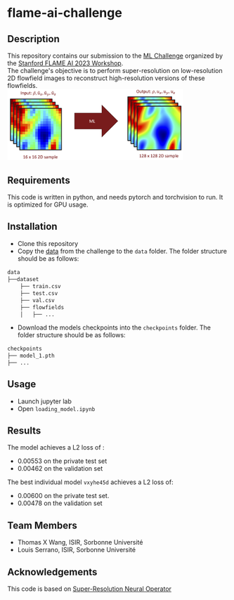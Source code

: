 # flame-ai-challenge

## Description

This repository contains our submission to the [ML Challenge](https://www.kaggle.com/competitions/2023-flame-ai-challenge/overview) organized by the [Stanford FLAME AI 2023 Workshop](https://flame-ai-workshop.github.io/).  
The challenge's objective is to perform super-resolution on low-resolution 2D flowfield images to reconstruct high-resolution versions of these flowfields.  
<img src="./images/illustration.png" alt="Illustration" width="400"/>


## Requirements
This code is written in python, and needs pytorch and torchvision to run. It is optimized for GPU usage.


## Installation
- Clone this repository
- Copy the [data](https://www.kaggle.com/competitions/2023-flame-ai-challenge/data) from the challenge to the `data` folder. The folder structure should be as follows:
```
data
├──dataset
    ├── train.csv
    ├── test.csv
    ├── val.csv
    ├── flowfields
    │   ├── ...
```
- Download the models checkpoints into the `checkpoints` folder. The folder structure should be as follows:
```
checkpoints
├── model_1.pth
├── ...
```


## Usage
- Launch jupyter lab
- Open `loading_model.ipynb`


## Results
The model achieves a L2 loss of :
- 0.00553 on the private test set
- 0.00462 on the validation set

The best individual model `vxyhe45d` achieves a L2 loss of:
- 0.00600 on the private test set.
- 0.00478 on the validation set


## Team Members
- Thomas X Wang, ISIR, Sorbonne Université
- Louis Serrano, ISIR, Sorbonne Université


## Acknowledgements
This code is based on [Super-Resolution Neural Operator](https://github.com/2y7c3/Super-Resolution-Neural-Operator)
